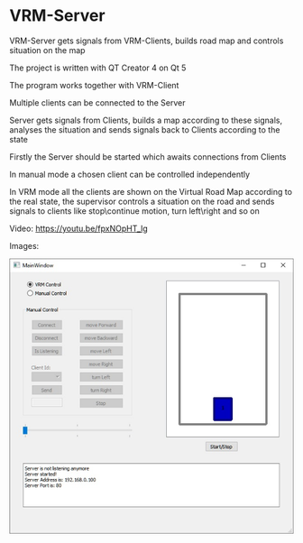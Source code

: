 # VRM-Server
VRM-Server gets signals from VRM-Clients, builds road map and controls situation on the map 

The project is written with QT Creator 4 on Qt 5

The program works together with VRM-Client

Multiple clients can be connected to the Server

Server gets signals from Clients, builds a map according to these signals, analyses the situation and sends signals back to Clients according to the state

Firstly the Server should be started which awaits connections from Clients

In manual mode a chosen client can be controlled independently

In VRM mode all the clients are shown on the Virtual Road Map according to the real state, the supervisor controls a situation on the road and sends signals to clients like stop\continue motion, turn left\right and so on

Video:
https://youtu.be/fpxNOpHT_lg

Images:

![](images/Interface.jpg)
